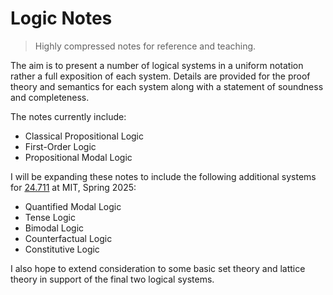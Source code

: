 # Logic Notes

> Highly compressed notes for reference and teaching.

The aim is to present a number of logical systems in a uniform notation rather a full exposition of each system.
Details are provided for the proof theory and semantics for each system along with a statement of soundness and completeness.

The notes currently include:

- Classical Propositional Logic
- First-Order Logic
- Propositional Modal Logic

I will be expanding these notes to include the following additional systems for [24.711](https://github.com/benbrastmckie/ModalHistory) at MIT, Spring 2025:

- Quantified Modal Logic
- Tense Logic
- Bimodal Logic
- Counterfactual Logic
- Constitutive Logic

I also hope to extend consideration to some basic set theory and lattice theory in support of the final two logical systems.

